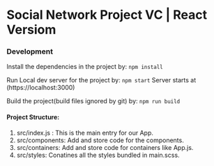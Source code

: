 # Social Network Project VC | React Versiom
### Development

Install the dependencies in the project by:
`npm install`

Run Local dev server for the project by:
`npm start`
Server starts at (https://localhost:3000)

Build the project(build files ignored by git) by:
`npm run build`

#### Project Structure:

1. src/index.js : This is the main entry for our App.
2. src/components: Add and store code for the components.
3. src/containers: Add and store code for containers like App.js.
4. src/styles: Conatines all the styles bundled in main.scss.

